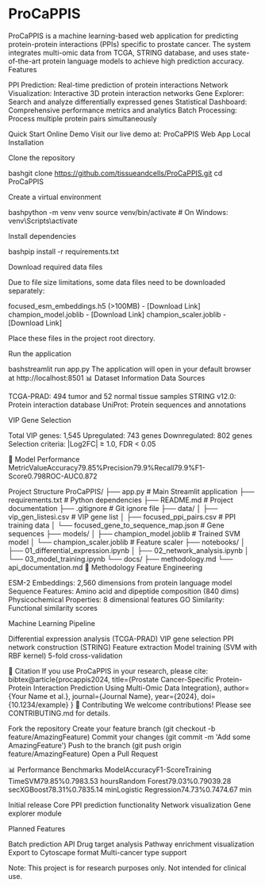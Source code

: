 # ProCaPPIS

ProCaPPIS is a machine learning-based web application for predicting protein-protein interactions (PPIs) specific to prostate cancer. The system integrates multi-omic data from TCGA, STRING database, and uses state-of-the-art protein language models to achieve high prediction accuracy.
Features

PPI Prediction: Real-time prediction of protein interactions
Network Visualization: Interactive 3D protein interaction networks
Gene Explorer: Search and analyze differentially expressed genes
Statistical Dashboard: Comprehensive performance metrics and analytics
Batch Processing: Process multiple protein pairs simultaneously


Quick Start
Online Demo
Visit our live demo at: ProCaPPIS Web App
Local Installation

Clone the repository

bashgit clone https://github.com/tissueandcells/ProCaPPIS.git
cd ProCaPPIS

Create a virtual environment

bashpython -m venv venv
source venv/bin/activate  # On Windows: venv\Scripts\activate

Install dependencies

bashpip install -r requirements.txt

Download required data files

Due to file size limitations, some data files need to be downloaded separately:

focused_esm_embeddings.h5 (>100MB) - [Download Link]
champion_model.joblib - [Download Link]
champion_scaler.joblib - [Download Link]

Place these files in the project root directory.

Run the application

bashstreamlit run app.py
The application will open in your default browser at http://localhost:8501
📊 Dataset Information
Data Sources

TCGA-PRAD: 494 tumor and 52 normal tissue samples
STRING v12.0: Protein interaction database
UniProt: Protein sequences and annotations

VIP Gene Selection

Total VIP genes: 1,545
Upregulated: 743 genes
Downregulated: 802 genes
Selection criteria: |Log2FC| ≥ 1.0, FDR < 0.05

🤖 Model Performance
MetricValueAccuracy79.85%Precision79.9%Recall79.9%F1-Score0.798ROC-AUC0.872



Project Structure
ProCaPPIS/
├── app.py                              # Main Streamlit application
├── requirements.txt                    # Python dependencies
├── README.md                          # Project documentation
├── .gitignore                         # Git ignore file
├── data/
│   ├── vip_gen_listesi.csv          # VIP gene list
│   ├── focused_ppi_pairs.csv        # PPI training data
│   └── focused_gene_to_sequence_map.json  # Gene sequences
├── models/
│   ├── champion_model.joblib        # Trained SVM model
│   └── champion_scaler.joblib       # Feature scaler
├── notebooks/
│   ├── 01_differential_expression.ipynb
│   ├── 02_network_analysis.ipynb
│   └── 03_model_training.ipynb
└── docs/
    ├── methodology.md
    └── api_documentation.md
🔬 Methodology
Feature Engineering

ESM-2 Embeddings: 2,560 dimensions from protein language model
Sequence Features: Amino acid and dipeptide composition (840 dims)
Physicochemical Properties: 8 dimensional features
GO Similarity: Functional similarity scores

Machine Learning Pipeline

Differential expression analysis (TCGA-PRAD)
VIP gene selection
PPI network construction (STRING)
Feature extraction
Model training (SVM with RBF kernel)
5-fold cross-validation

📝 Citation
If you use ProCaPPIS in your research, please cite:
bibtex@article{procappis2024,
  title={Prostate Cancer-Specific Protein-Protein Interaction Prediction Using Multi-Omic Data Integration},
  author={Your Name et al.},
  journal={Journal Name},
  year={2024},
  doi={10.1234/example}
}
🤝 Contributing
We welcome contributions! Please see CONTRIBUTING.md for details.

Fork the repository
Create your feature branch (git checkout -b feature/AmazingFeature)
Commit your changes (git commit -m 'Add some AmazingFeature')
Push to the branch (git push origin feature/AmazingFeature)
Open a Pull Request


📊 Performance Benchmarks
ModelAccuracyF1-ScoreTraining TimeSVM79.85%0.7983.53 hoursRandom Forest79.03%0.79039.28 secXGBoost78.31%0.7835.14 minLogistic Regression74.73%0.7474.67 min


Initial release
Core PPI prediction functionality
Network visualization
Gene explorer module

Planned Features

 Batch prediction API
 Drug target analysis
 Pathway enrichment visualization
 Export to Cytoscape format
 Multi-cancer type support


Note: This project is for research purposes only. Not intended for clinical use.
